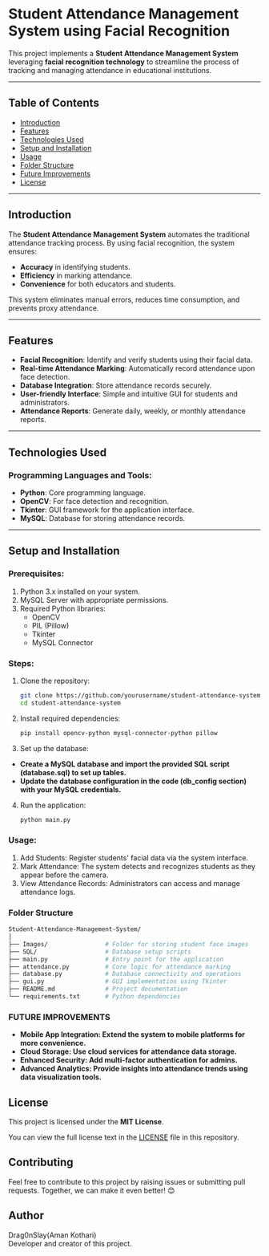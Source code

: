 # Student Attendance Management System using Facial Recognition

This project implements a **Student Attendance Management System** leveraging **facial recognition technology** to streamline the process of tracking and managing attendance in educational institutions.

---

## Table of Contents

- [Introduction](#introduction)
- [Features](#features)
- [Technologies Used](#technologies-used)
- [Setup and Installation](#setup-and-installation)
- [Usage](#usage)
- [Folder Structure](#folder-structure)
- [Future Improvements](#future-improvements)
- [License](#license)

---

## Introduction

The **Student Attendance Management System** automates the traditional attendance tracking process. By using facial recognition, the system ensures:
- **Accuracy** in identifying students.
- **Efficiency** in marking attendance.
- **Convenience** for both educators and students.

This system eliminates manual errors, reduces time consumption, and prevents proxy attendance.

---

## Features

- **Facial Recognition**: Identify and verify students using their facial data.
- **Real-time Attendance Marking**: Automatically record attendance upon face detection.
- **Database Integration**: Store attendance records securely.
- **User-friendly Interface**: Simple and intuitive GUI for students and administrators.
- **Attendance Reports**: Generate daily, weekly, or monthly attendance reports.

---

## Technologies Used

### Programming Languages and Tools:
- **Python**: Core programming language.
- **OpenCV**: For face detection and recognition.
- **Tkinter**: GUI framework for the application interface.
- **MySQL**: Database for storing attendance records.

---

## Setup and Installation

### Prerequisites:
1. Python 3.x installed on your system.
2. MySQL Server with appropriate permissions.
3. Required Python libraries:
   - OpenCV
   - PIL (Pillow)
   - Tkinter
   - MySQL Connector

### Steps:

1. Clone the repository:
   ```bash
   git clone https://github.com/yourusername/student-attendance-system.git
   cd student-attendance-system
2. Install required dependencies:
   ```bash
   pip install opencv-python mysql-connector-python pillow
3. Set up the database:

- **Create a MySQL database and import the provided SQL script (database.sql) to set up tables.**
- **Update the database configuration in the code (db_config section) with your MySQL credentials.**

4. Run the application:
   ```bash
   python main.py
### Usage:
1. Add Students: Register students' facial data via the system interface.
2. Mark Attendance: The system detects and recognizes students as they appear before the camera.
3. View Attendance Records: Administrators can access and manage attendance logs.

### Folder Structure
```bash
Student-Attendance-Management-System/
│
├── Images/                # Folder for storing student face images
├── SQL/                   # Database setup scripts
├── main.py                # Entry point for the application
├── attendance.py          # Core logic for attendance marking
├── database.py            # Database connectivity and operations
├── gui.py                 # GUI implementation using Tkinter
├── README.md              # Project documentation
└── requirements.txt       # Python dependencies
```

### FUTURE IMPROVEMENTS
- **Mobile App Integration: Extend the system to mobile platforms for more convenience.**
- **Cloud Storage: Use cloud services for attendance data storage.**
- **Enhanced Security: Add multi-factor authentication for admins.**
- **Advanced Analytics: Provide insights into attendance trends using data visualization tools.**

## License

This project is licensed under the **MIT License**.

You can view the full license text in the [LICENSE](LICENSE) file in this repository.

## Contributing
Feel free to contribute to this project by raising issues or submitting pull requests. Together, we can make it even better! 😊

## Author
Drag0nSlay(Aman Kothari)<br>
Developer and creator of this project.
